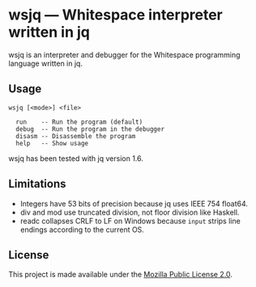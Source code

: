 # wsjq — Whitespace interpreter written in jq

wsjq is an interpreter and debugger for the Whitespace programming
language written in jq.

## Usage

    wsjq [<mode>] <file>

      run    -- Run the program (default)
      debug  -- Run the program in the debugger
      disasm -- Disassemble the program
      help   -- Show usage

wsjq has been tested with jq version 1.6.

## Limitations

- Integers have 53 bits of precision because jq uses IEEE 754 float64.
- div and mod use truncated division, not floor division like Haskell.
- readc collapses CRLF to LF on Windows because `input` strips line
  endings according to the current OS.

## License

This project is made available under the
[Mozilla Public License 2.0](https://mozilla.org/MPL/2.0/).
